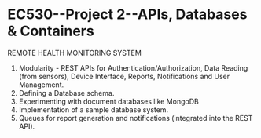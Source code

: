 # EC530--Project 2--APIs, Databases & Containers

REMOTE HEALTH MONITORING SYSTEM

1. Modularity - REST APIs for Authentication/Authorization, Data Reading (from sensors), Device Interface, Reports, Notifications and User Management. 
2. Defining a Database schema.
3. Experimenting with document databases like MongoDB
4. Implementation of a sample database system.
5. Queues for report generation and notifications (integrated into the REST API).

